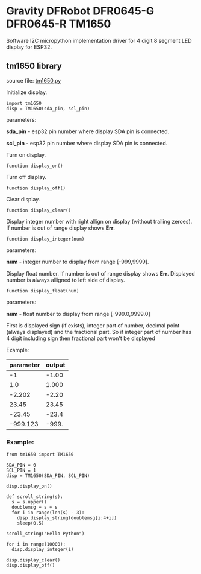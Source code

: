 # Gravity DFRobot DFR0645-G DFR0645-R TM1650
Software I2C micropython implementation driver for 4 digit 8 segment LED display for ESP32.

## tm1650 library

source file: [tm1650.py](./tm1650.py)


Initialize display.
```
import tm1650
disp = TM1650(sda_pin, scl_pin)
```
parameters:

**sda_pin** - esp32 pin number where display SDA pin is connected.

**scl_pin** - esp32 pin number where display SDA pin is connected.


Turn on display.
```
function display_on()
```


Turn off display.
```
function display_off()
```


Clear display.
```
function display_clear()
```


Display integer number with right allign on display (without trailing zeroes). If number is out of range display shows **Err**.
```
function display_integer(num)
```

parameters:

**num** - integer number to display from range [-999,9999].


Display float number.  If number is out of range display shows **Err**. Displayed number is always alligned to left side of display.
```
function display_float(num)
```

parameters:

**num** - float number to display from range [-999.0,9999.0]


First is displayed sign (if exists), integer part of number, decimal point (always displayed) and the fractional part.
So if integer part of number has 4 digit including sign then fractional part won't be displayed

Example:

| parameter  | output  |
|------------|---------|
| -1         | -1.00   |
| 1.0        | 1.000   |
| -2.202     | -2.20   |
| 23.45      | 23.45   |
| -23.45     | -23.4   |
| -999.123   | -999.   |


### Example:

```
from tm1650 import TM1650

SDA_PIN = 0
SCL_PIN = 1
disp = TM1650(SDA_PIN, SCL_PIN)

disp.display_on()

def scroll_string(s):
  s = s.upper()
  doublemsg = s + s
  for i in range(len(s) - 3):
    disp.display_string(doublemsg[i:4+i])
    sleep(0.5)

scroll_string("Hello Python")

for i in range(10000):
  disp.display_integer(i)

disp.display_clear()
disp.display_off()
```
